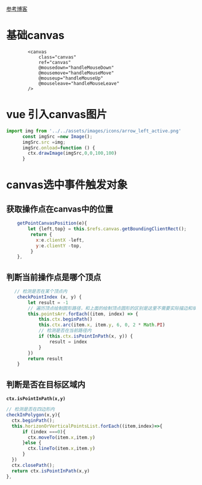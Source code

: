 [参考博客](https://juejin.cn/post/6922402555142242311#heading-7)

# 基础canvas

```vue
        <canvas
            class="canvas"
            ref="canvas"
            @mousedown="handleMouseDown"
            @mousemove="handleMouseMove"
            @mouseup="handleMouseUp"
            @mouseleave="handleMouseLeave"
        />
```



# vue 引入canvas图片



```js
import img from '../../assets/images/icons/arrow_left_active.png'
      const imgSrc =new Image();
      imgSrc.src =img;
      imgSrc.onload=function () {
        ctx.drawImage(imgSrc,0,0,100,100)
      }
```



# canvas选中事件触发对象

## 获取操作点在canvas中的位置

```js
    getPointCanvasPosition(e){
        let {left,top} = this.$refs.canvas.getBoundingClientRect();
         return {
           x:e.clientX -left,
           y:e.clientY -top,
         }
    },
```

## 判断当前操作点是哪个顶点

```js
   // 检测是否在某个顶点内
    checkPointIndex (x, y) {
        let result = -1
        // 遍历顶点绘制圆形路径，和上面的绘制顶点圆形的区别是这里不需要实际描边和填充，只需要路径
        this.pointsArr.forEach((item, index) => {
            this.ctx.beginPath()
            this.ctx.arc(item.x, item.y, 6, 0, 2 * Math.PI)
            // 检测是否在当前路径内
            if (this.ctx.isPointInPath(x, y)) {
                result = index
            }
        })
        return result
    }
```



## 判断是否在目标区域内

**`ctx.isPointInPath(x,y)`**

```js
// 检测是否在四边形内
checkInPolygon(x,y){
  ctx.beginPath();
  this.horizonOrVerticalPointsList.forEach((item,index)=>{
      if (index ===0){
        ctx.moveTo(item.x,item.y)
      }else {
        ctx.lineTo(item.x,item.y)
      }
  })
  ctx.closePath();
  return ctx.isPointInPath(x,y)
},
```

